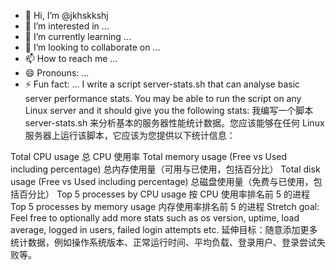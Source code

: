 - 👋 Hi, I’m @jkhskkshj
- 👀 I’m interested in ...
- 🌱 I’m currently learning ...
- 💞️ I’m looking to collaborate on ...
- 📫 How to reach me ...
- 😄 Pronouns: ...
- ⚡ Fun fact: ...
I write a script server-stats.sh that can analyse basic server performance stats. You may be able to run the script on any Linux server and it should give you the following stats:
我编写一个脚本 server-stats.sh 来分析基本的服务器性能统计数据。您应该能够在任何 Linux 服务器上运行该脚本，它应该为您提供以下统计信息：

Total CPU usage 总 CPU 使用率
Total memory usage (Free vs Used including percentage)
总内存使用量（可用与已使用，包括百分比）
Total disk usage (Free vs Used including percentage)
总磁盘使用量（免费与已使用，包括百分比）
Top 5 processes by CPU usage
按 CPU 使用率排名前 5 的进程
Top 5 processes by memory usage
内存使用率排名前 5 的进程
Stretch goal: Feel free to optionally add more stats such as os version, uptime, load average, logged in users, failed login attempts etc.
延伸目标：随意添加更多统计数据，例如操作系统版本、正常运行时间、平均负载、登录用户、登录尝试失败等。
<!---
jkhskkshj/jkhskkshj is a ✨ special ✨ repository because its `README.md` (this file) appears on your GitHub profile.
You can click the Preview link to take a look at your changes.
--->
